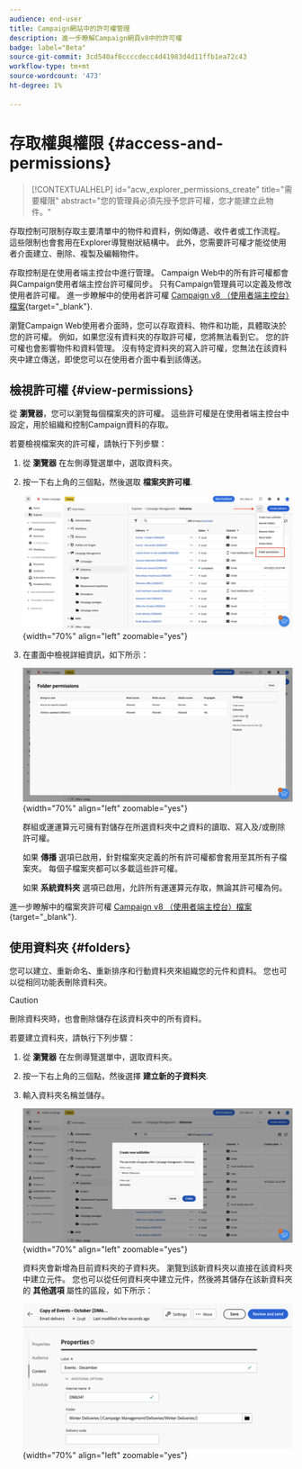 ```yaml
---
audience: end-user
title: Campaign網站中的許可權管理
description: 進一步瞭解Campaign網頁v8中的許可權
badge: label="Beta"
source-git-commit: 3cd540af6ccccdecc4d41983d4d11ffb1ea72c43
workflow-type: tm+mt
source-wordcount: '473'
ht-degree: 1%

---
```



# 存取權與權限 {#access-and-permissions}


>[!CONTEXTUALHELP]
>id="acw_explorer_permissions_create"
>title="需要權限"
>abstract="您的管理員必須先授予您許可權，您才能建立此物件。"



存取控制可限制存取主要清單中的物件和資料，例如傳遞、收件者或工作流程。 這些限制也會套用在Explorer導覽樹狀結構中。 此外，您需要許可權才能從使用者介面建立、刪除、複製及編輯物件。

存取控制是在使用者端主控台中進行管理。 Campaign Web中的所有許可權都會與Campaign使用者端主控台許可權同步。 只有Campaign管理員可以定義及修改使用者許可權。 進一步瞭解中的使用者許可權 [Campaign v8 （使用者端主控台）檔案](https://experienceleague.adobe.com/docs/campaign/campaign-v8/admin/permissions/gs-permissions.html){target="_blank"}.

瀏覽Campaign Web使用者介面時，您可以存取資料、物件和功能，具體取決於您的許可權。 例如，如果您沒有資料夾的存取許可權，您將無法看到它。 您的許可權也會影響物件和資料管理。 沒有特定資料夾的寫入許可權，您無法在該資料夾中建立傳送，即使您可以在使用者介面中看到該傳送。

## 檢視許可權 {#view-permissions}

從 **瀏覽器**，您可以瀏覽每個檔案夾的許可權。 這些許可權是在使用者端主控台中設定，用於組織和控制Campaign資料的存取。


若要檢視檔案夾的許可權，請執行下列步驟：

1. 從 **瀏覽器** 在左側導覽選單中，選取資料夾。
1. 按一下右上角的三個點，然後選取 **檔案夾許可權**.

   ![](assets/permissions-view-menu.png){width="70%" align="left" zoomable="yes"}

1. 在畫面中檢視詳細資訊，如下所示：

   ![](assets/permissions-view-screen.png){width="70%" align="left" zoomable="yes"}

   群組或運運算元可擁有對儲存在所選資料夾中之資料的讀取、寫入及/或刪除許可權。

   如果 **傳播** 選項已啟用，針對檔案夾定義的所有許可權都會套用至其所有子檔案夾。 每個子檔案夾都可以多載這些許可權。

   如果 **系統資料夾** 選項已啟用，允許所有運運算元存取，無論其許可權為何。

進一步瞭解中的檔案夾許可權 [Campaign v8 （使用者端主控台）檔案](https://experienceleague.adobe.com/docs/campaign/campaign-v8/admin/permissions/folder-permissions.html){target="_blank"}.


## 使用資料夾 {#folders}

您可以建立、重新命名、重新排序和行動資料夾來組織您的元件和資料。 您也可以從相同功能表刪除資料夾。

>[!CAUTION]
>
>刪除資料夾時，也會刪除儲存在該資料夾中的所有資料。

若要建立資料夾，請執行下列步驟：

1. 從 **瀏覽器** 在左側導覽選單中，選取資料夾。
1. 按一下右上角的三個點，然後選擇 **建立新的子資料夾**.
1. 輸入資料夾名稱並儲存。

   ![](assets/create-new-subfolder.png){width="70%" align="left" zoomable="yes"}

   資料夾會新增為目前資料夾的子資料夾。 瀏覽到該新資料夾以直接在該資料夾中建立元件。 您也可以從任何資料夾中建立元件，然後將其儲存在該新資料夾的 **其他選項** 屬性的區段，如下所示：

   ![](assets/delivery-properties-folder.png){width="70%" align="left" zoomable="yes"}

